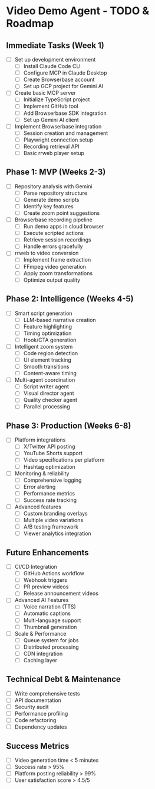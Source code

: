 # Video Demo Agent - TODO & Roadmap

## Immediate Tasks (Week 1)

- [ ] Set up development environment
  - [ ] Install Claude Code CLI
  - [ ] Configure MCP in Claude Desktop
  - [ ] Create Browserbase account
  - [ ] Set up GCP project for Gemini AI

- [ ] Create basic MCP server
  - [ ] Initialize TypeScript project
  - [ ] Implement GitHub tool
  - [ ] Add Browserbase SDK integration
  - [ ] Set up Gemini AI client

- [ ] Implement Browserbase integration
  - [ ] Session creation and management
  - [ ] Playwright connection setup
  - [ ] Recording retrieval API
  - [ ] Basic rrweb player setup

## Phase 1: MVP (Weeks 2-3)

- [ ] Repository analysis with Gemini
  - [ ] Parse repository structure
  - [ ] Generate demo scripts
  - [ ] Identify key features
  - [ ] Create zoom point suggestions

- [ ] Browserbase recording pipeline
  - [ ] Run demo apps in cloud browser
  - [ ] Execute scripted actions
  - [ ] Retrieve session recordings
  - [ ] Handle errors gracefully

- [ ] rrweb to video conversion
  - [ ] Implement frame extraction
  - [ ] FFmpeg video generation
  - [ ] Apply zoom transformations
  - [ ] Optimize output quality

## Phase 2: Intelligence (Weeks 4-5)

- [ ] Smart script generation
  - [ ] LLM-based narrative creation
  - [ ] Feature highlighting
  - [ ] Timing optimization
  - [ ] Hook/CTA generation

- [ ] Intelligent zoom system
  - [ ] Code region detection
  - [ ] UI element tracking
  - [ ] Smooth transitions
  - [ ] Content-aware timing

- [ ] Multi-agent coordination
  - [ ] Script writer agent
  - [ ] Visual director agent
  - [ ] Quality checker agent
  - [ ] Parallel processing

## Phase 3: Production (Weeks 6-8)

- [ ] Platform integrations
  - [ ] X/Twitter API posting
  - [ ] YouTube Shorts support
  - [ ] Video specifications per platform
  - [ ] Hashtag optimization

- [ ] Monitoring & reliability
  - [ ] Comprehensive logging
  - [ ] Error alerting
  - [ ] Performance metrics
  - [ ] Success rate tracking

- [ ] Advanced features
  - [ ] Custom branding overlays
  - [ ] Multiple video variations
  - [ ] A/B testing framework
  - [ ] Viewer analytics integration

## Future Enhancements

- [ ] CI/CD Integration
  - [ ] GitHub Actions workflow
  - [ ] Webhook triggers
  - [ ] PR preview videos
  - [ ] Release announcement videos

- [ ] Advanced AI Features
  - [ ] Voice narration (TTS)
  - [ ] Automatic captions
  - [ ] Multi-language support
  - [ ] Thumbnail generation

- [ ] Scale & Performance
  - [ ] Queue system for jobs
  - [ ] Distributed processing
  - [ ] CDN integration
  - [ ] Caching layer

## Technical Debt & Maintenance

- [ ] Write comprehensive tests
- [ ] API documentation
- [ ] Security audit
- [ ] Performance profiling
- [ ] Code refactoring
- [ ] Dependency updates

## Success Metrics

- [ ] Video generation time < 5 minutes
- [ ] Success rate > 95%
- [ ] Platform posting reliability > 99%
- [ ] User satisfaction score > 4.5/5